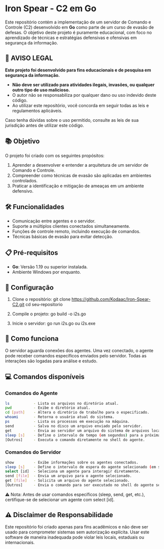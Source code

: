# Iron Spear - C2 em Go

Este repositório contém a implementação de um servidor de Comando e Controle (C2) desenvolvido em **Go** como parte de um curso de evasão de defesas. O objetivo deste projeto é puramente educacional, com foco no aprendizado de técnicas e estratégias defensivas e ofensivas em segurança da informação.

## 🚨 AVISO LEGAL

**Este projeto foi desenvolvido para fins educacionais e de pesquisa em segurança da informação.**

- **Não deve ser utilizado para atividades ilegais, invasões, ou qualquer outro tipo de uso malicioso.**
- O autor não se responsabiliza por qualquer dano ou uso indevido deste código.
- Ao utilizar este repositório, você concorda em seguir todas as leis e regulamentos aplicáveis.

Caso tenha dúvidas sobre o uso permitido, consulte as leis de sua jurisdição antes de utilizar este código.

## 📚 Objetivo

O projeto foi criado com os seguintes propósitos:
1. Aprender a desenvolver e entender a arquitetura de um servidor de Comando e Controle.
2. Compreender como técnicas de evasão são aplicadas em ambientes controlados.
3. Praticar a identificação e mitigação de ameaças em um ambiente defensivo.

## 🛠️ Funcionalidades

- Comunicação entre agentes e o servidor.
- Suporte a múltiplos clientes conectados simultaneamente.
- Funções de controle remoto, incluindo execução de comandos.
- Técnicas básicas de evasão para evitar detecção.

## 📋 Pré-requisitos

- **Go**: Versão 1.19 ou superior instalada.
- Ambiente Windows por enquanto.

## 🚀 Configuração

1. Clone o repositório:
   git clone https://github.com/Kodaac/Iron-Spear-C2.git
   cd seu-repositorio

2. Compile o projeto:
    go build -o i2s.go

3. Inicie o servidor:
    go run i2s.go
    ou i2s.exe

## 📖 Como funciona
O servidor aguarda conexões dos agentes.
Uma vez conectado, o agente pode receber comandos específicos enviados pelo servidor.
Todas as interações são logadas para análise e estudo.

## 💻 Comandos disponíveis

### Comandos do Agente
```bash
ls           - Lista os arquivos no diretório atual.
pwd          - Exibe o diretório atual.
cd [path]    - Altera o diretório de trabalho para o especificado.
whoami       - Retorna o usuário atual do sistema.
ps           - Lista os processos em execução na máquina.
send         - Salva no disco um arquivo enviado pelo servidor.
get          - Envia ao servidor um arquivo do sistema de arquivos local.
sleep [s]    - Define o intervalo de tempo (em segundos) para a próxima execução.
[Outros]     - Executa o comando diretamente no shell do agente.
```
### Comandos do Servidor
```bash
show         - Exibe informações sobre os agentes conectados.
sleep [s]    - Define o intervalo de espera do agente selecionado (em segundos).
select [id]  - Seleciona um agente para interagir diretamente.
send [file]  - Envia um arquivo para o agente selecionado.
get [file]   - Solicita um arquivo do agente selecionado.
[Outros]     - Envia o comando para ser executado no shell do agente selecionado.
```
⚠️ Nota: Antes de usar comandos específicos (sleep, send, get, etc.), certifique-se de selecionar um agente com select [id].

## ⚠️ Disclaimer de Responsabilidade
Este repositório foi criado apenas para fins acadêmicos e não deve ser usado para comprometer sistemas sem autorização explícita. Usar este software de maneira inadequada pode violar leis locais, estaduais ou internacionais.